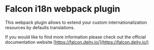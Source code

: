 # Falcon i18n webpack plugin

This webpack plugin allows to extend your custom internationalization resources by defaults translations.

If you would like to find more information please check out the official documentation website [https://falcon.deity.io/](https://falcon.deity.io/)
